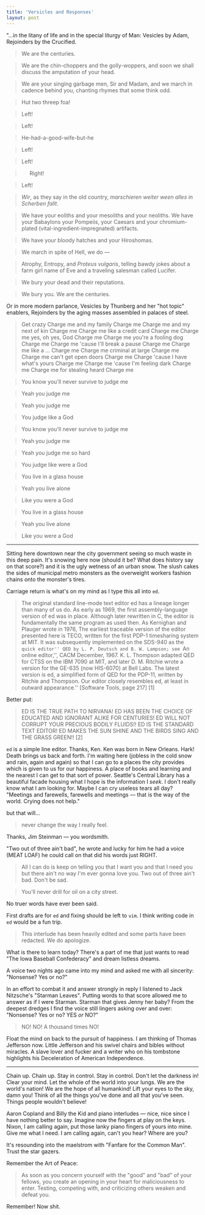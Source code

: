 ```yaml
---
title: 'Versicles and Responses'
layout: post
---
```


"...in the litany of life and in the special liturgy of Man: Vesicles by Adam, Rejoinders by the Crucified.

> We are the centuries.

> We are the chin-choppers and the golly-woppers,
and soon we shall discuss the amputation of your
head.

> We are your singing garbage men, Sir and Madam,
and we march in cadence behind you, chanting rhymes
that some think odd.

> Hut two threep foa!

> Left!

> Left!

> He-had-a-good-wife-but-he

> Left!

> Left!

><span>&ThickSpace;</span><span>&ThickSpace;</span><span>&ThickSpace;</span><span>&ThickSpace;</span>Right!

> Left!

> _Wir_, as they say in the old country, _marschieren weiter ween alles in Scherben fallt_.

> We have your eoliths and your mesoliths and your neoliths. 
We have your Babaylons your Pompeiis, your Caesars and your 
chromium-plated (vital-ingredient-impregnated) artifacts.

> We have your bloody hatches and your Hiroshomas.

> We march in spite of Hell, we do <span>&mdash;</span>

> Atrophy, Entropy, and _Proteus vulgaris_,
telling bawdy jokes about a farm girl name of Eve
and a traveling salesman called Lucifer.

> We bury your dead and their reputations.

> We bury you. We are the centuries.

Or in more modern parlance, Vesicles by Thunberg and her "hot topic" enablers, Rejoinders by the aging masses assembled in palaces of steel.

>Get crazy
>Charge me and my family
>Charge me
>Charge me and my next of kin
>Charge me
>Charge me like a credit card
>Charge me
>Charge me yes, oh yes, God
>Charge me
>Charge me you're a fooling dog
>Charge me
>Charge me 'cause I'll break a pause
>Charge me
>Charge me like a ...
>Charge me
>Charge me criminal at large
>Charge me
>Charge me can't get open doors
>Charge me
>Charge 'cause I have what's yours
>Charge me
>Charge me 'cause I'm feeling dark
>Charge me
>Charge me for stealing heard
>Charge me

>You know you'll never survive to judge me

>Yeah you judge me

>Yeah you judge me

>You judge like a God

>You know you'll never survive to judge me

>Yeah you judge me

>Yeah you judge me so hard

>You judge like were a God

>You live in a glass house

>Yeah you live alone

>Like you were a God

>You live in a glass house

>Yeah you live alone

>Like you were a God

<hr>

Sitting here downtown near the city government seeing so much waste in this deep pain. It's snowing here now (should it be? What does history say on that score?) and it is the ugly wetness of an urban snow. The slush cakes the sides of municipal metro monsters as the overweight workers fashion chains onto the monster's tires. 

Carriage return is what's on my mind as I type this all into `ed`. 

> The original standard line-mode text editor ed has a lineage longer than many of us do. As early as 1969, the first assembly-language version of ed was in place. Although later rewritten in C, the editor is fundamentally the same program as used then. As Kernighan and Plauger wrote in 1976, The earliest traceable version of the editor presented here is TECO, written for the first PDP-1 timesharing system at MIT. It was subsequently implemented on the SDS-940 as the ``quick editor'' QED by L. P. Deutsch and B. W. Lampson; see ``An online editor,'', CACM December, 1967. K. L. Thompson adapted QED for CTSS on the IBM 7090 at MIT, and later D. M. Ritchie wrote a version for the GE-635 (now HIS-6070) at Bell Labs. The latest version is ed, a simplified form of QED for the PDP-11, written by Ritchie and Thompson. Our editor closely resembles ed, at least in outward appearance.'' [Software Tools, page 217] [1] 

Better put:

>ED IS THE TRUE PATH TO NIRVANA! ED HAS BEEN THE CHOICE OF EDUCATED AND IGNORANT ALIKE FOR CENTURIES! ED WILL NOT CORRUPT YOUR PRECIOUS BODILY FLUIDS!! ED IS THE STANDARD TEXT EDITOR! ED MAKES THE SUN SHINE AND THE BIRDS SING AND THE GRASS GREEN!! [2]

`ed` is a simple line editor. Thanks, Ken. Ken was born in New Orleans. Hark! Death brings us back and forth. I'm waiting here (jobless in the cold snow and rain, again and again) so that I can go to a places the city provides which is given to us for our happiness. A place of books and learning and the nearest I can get to that sort of power. Seattle's Central Library has a beautiful facade housing what I hope is the information I _seek_. I don't really know what I am looking for. Maybe I can cry useless tears all day? "Meetings and farewells, farewells and meetings <span>&mdash;</span> that is the way of the world. Crying does not help." 

but that will... 

> never change the way I really feel. 

Thanks, Jim Steinman <span>&mdash;</span> you wordsmith.

"Two out of three ain't bad", he wrote and lucky for him he had a voice (MEAT LOAF) he could call on that did his words just RIGHT. 

> All I can do is keep on telling you that I want you and that I need you but there ain't no way I'm ever gonna love you. Two out of three ain't bad. Don't be sad. 

> You'll never drill for oil on a city street.

No truer words have ever been said.

First drafts are for `ed` and fixing should be left to `vim`. I think writing code in `ed` would be a fun trip.

> This interlude has been heavily edited and some parts have been redacted. We do apologize. 

What is there to learn today? There's a part of me that just wants to read "The Iowa Baseball Confederacy" and dream listless dreams.

A voice two nights ago came into my mind and asked me with all sincerity: "Nonsense? Yes or no?"

In an effort to combat it and answer strongly in reply I listened to Jack Nitzsche's "Starman Leaves". Putting words to that score allowed me to answer as if I were Starman. Starman that gives Jenny her baby? From the deepest dredges I find the voice still lingers asking over and over: "Nonsense? Yes or no? YES _or_ NO?" 

> NO! NO! A thousand times NO! 

Float the mind on back to the pursuit of happiness. I am thinking of Thomas Jefferson now. Little Jefferson and his swivel chairs and bibles without miracles. A slave lover and fucker and a writer who on his tombstone highlights his Deceleration of American Independence.  

<hr>

Chain up. Chain up. Stay in control. Stay in control. Don't let the darkness in! Clear your mind. Let the whole of the world into your lungs. We are the world's nation! We are the hope of all humankind! Lift your eyes to the sky, damn you! Think of all the things you've done and all that you've seen. Things people wouldn't believe!

Aaron Copland and Billy the Kid and piano interludes <span>&mdash;</span> nice, nice since I have nothing better to say. Imagine now the fingers at play on the keys. Nixon, I am calling again, put those lanky piano fingers of yours into mine. Give me what I need. I am calling again, can't you hear? Where are you? 

It's resounding into the maelstrom with "Fanfare for the Common Man". Trust the star gazers. 

Remember the Art of Peace:
	
>As soon as you concern yourself with the "good" and "bad" of your fellows, you create an opening in your heart for
maliciousness to enter.
Testing, competing with, and criticizing others weaken and defeat you.

Remember!
Now shit.

